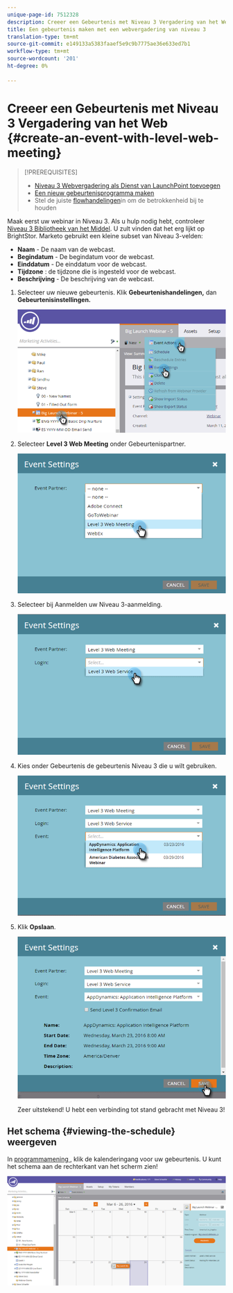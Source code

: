 ```yaml
---
unique-page-id: 7512328
description: Creeer een Gebeurtenis met Niveau 3 Vergadering van het Web - Marketo Docs - de Documentatie van het Product
title: Een gebeurtenis maken met een webvergadering van niveau 3
translation-type: tm+mt
source-git-commit: e149133a5383faaef5e9c9b7775ae36e633ed7b1
workflow-type: tm+mt
source-wordcount: '201'
ht-degree: 0%

---
```



# Creeer een Gebeurtenis met Niveau 3 Vergadering van het Web {#create-an-event-with-level-web-meeting}

>[!PREREQUISITES]
>
>* [Niveau 3 Webvergadering als Dienst van LaunchPoint toevoegen](/help/marketo/product-docs/administration/additional-integrations/add-level-3-web-meeting-as-a-launchpoint-service.md)
>* [Een nieuw gebeurtenisprogramma maken](/help/marketo/product-docs/demand-generation/events/understanding-events/create-a-new-event-program.md)
>* Stel de juiste [flowhandelingen](https://docs.marketo.com/x/k8Kt)in om de betrokkenheid bij te houden

>



Maak eerst uw webinar in Niveau 3. Als u hulp nodig hebt, controleer [Niveau 3 Bibliotheek van het Middel](http://www.level3.com/en/resource-library/). U zult vinden dat het erg lijkt op BrightStor.  Marketo gebruikt een kleine subset van Niveau 3-velden:

* **Naam**  - De naam van de webcast.
* **Begindatum**  - De begindatum voor de webcast.
* **Einddatum**  - De einddatum voor de webcast.
* **Tijdzone** : de tijdzone die is ingesteld voor de webcast.
* **Beschrijving**  - De beschrijving van de webcast.

1. Selecteer uw nieuwe gebeurtenis. Klik **Gebeurtenishandelingen,** dan **Gebeurtenisinstellingen.**

   ![](assets/image2016-3-24-15-3a40-3a39.png)

1. Selecteer **Level 3 Web Meeting** onder Gebeurtenispartner.

   ![](assets/image2016-3-24-15-3a42-3a10.png)

1. Selecteer bij Aanmelden uw Niveau 3-aanmelding.

   ![](assets/image2016-3-24-15-3a43-3a43.png)

1. Kies onder Gebeurtenis de gebeurtenis Niveau 3 die u wilt gebruiken.

   ![](assets/image2016-3-24-15-3a44-3a41.png)

1. Klik **Opslaan**.

   ![](assets/image2016-3-24-15-3a45-3a31.png)

   Zeer uitstekend! U hebt een verbinding tot stand gebracht met Niveau 3!

## Het schema {#viewing-the-schedule} weergeven

In [programmamening ](http://docs.marketo.com/display/docs/program+schedule+view), klik de kalenderingang voor uw gebeurtenis. U kunt het schema aan de rechterkant van het scherm zien!

![](assets/image2016-3-24-15-3a51-3a7.png)
